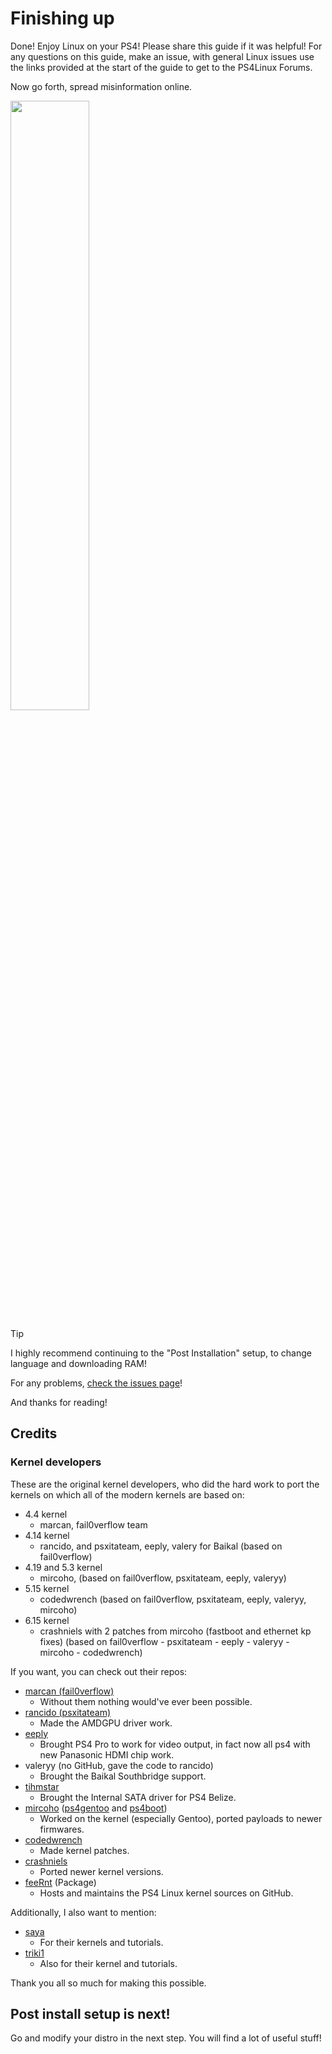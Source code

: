 # Finishing up
Done! Enjoy Linux on your PS4! Please share this guide if it was helpful! For any questions on this guide, make an issue, with general Linux issues use the links provided at the start of the guide to get to the PS4Linux Forums.

Now go forth, spread misinformation online.

<img src="/misinformation.jpg" width="50%">

> [!TIP]
> I highly recommend continuing to the "Post Installation" setup, to change language and downloading RAM!
> 
> For any problems, [check the issues page](issues)!
> 
> And thanks for reading!
## Credits
### Kernel developers
These are the original kernel developers, who did the hard work to port the kernels on which all of the modern kernels are based on:
- 4.4  kernel
	- marcan, fail0verflow team
- 4.14 kernel
	- rancido, and psxitateam, eeply, valery for Baikal (based on fail0verflow)
- 4.19 and 5.3 kernel
	- mircoho, (based on fail0verflow, psxitateam, eeply, valeryy)
- 5.15 kernel
	- codedwrench (based on fail0verflow, psxitateam, eeply, valeryy, mircoho)
- 6.15 kernel
	- crashniels with 2 patches from mircoho (fastboot and ethernet kp fixes) (based on fail0verflow - psxitateam  - eeply - valeryy - mircoho - codedwrench)

If you want, you can check out their repos:
- [marcan (fail0verflow) ](https://github.com/fail0verflow/ps4-linux)
	- Without them nothing would've ever been possible.
- [rancido (psxitateam)](https://github.com/Ps3itaTeam/ps4-linux/)
	- Made the AMDGPU driver work.
- [eeply](https://github.com/eeply/ps4-linux)
	- Brought PS4 Pro to work for video output, in fact now all ps4 with new Panasonic HDMI chip work.
- valeryy (no GitHub, gave the code to rancido)
	- Brought the Baikal Southbridge support.
- [tihmstar](https://github.com/tihmstar/ps4-linux)
	- Brought the Internal SATA driver for PS4 Belize.
- [mircoho](https://github.com/ps4boot/ps4-linux) ([ps4gentoo](https://github.com/ps4gentoo/ps4-linux-5.3.7) and [ps4boot](https://github.com/ps4boot/))
	- Worked on the kernel (especially Gentoo), ported payloads to newer firmwares.
- [codedwrench](https://github.com/codedwrench/ps4-linux)
	- Made kernel patches.
- [crashniels](https://github.com/crashniels/linux)
	- Ported newer kernel versions.
- [feeRnt](https://github.com/feeRnt/ps4-linux-12xx) (Package)
	- Hosts and maintains the PS4 Linux kernel sources on GitHub.

Additionally, I also want to mention:
- [saya](https://www.youtube.com/@saya7068)
	- For their kernels and tutorials.
- [triki1](https://www.youtube.com/@trakerchris9876)
	- Also for their kernel and tutorials.

Thank you all so much for making this possible.
## Post install setup is next!
Go and modify your distro in the next step. You will find a lot of useful stuff!
